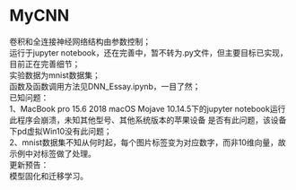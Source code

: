 # MyCNN</br>
卷积和全连接神经网络结构由参数控制；</br>
运行于jupyter notebook，还在完善中，暂不转为.py文件，但主要目标已实现，目前正在完善细节；</br>
实验数据为mnist数据集；</br>
函数及函数调用方法见DNN_Essay.ipynb，一目了然；</br>
已知问题：</br>
1、MacBook pro 15.6 2018 macOS Mojave 10.14.5下的jupyter notebook运行此程序会崩溃，未知其他型号、其他系统版本的苹果设备
是否有此问题，该设备下pd虚拟Win10没有此问题；</br>
2、mnist数据集不知从何时起，每个图片标签变为对应数字，而非10维向量，故示例中对标签做了处理。</br>
更新预告：</br>
模型固化和迁移学习。
